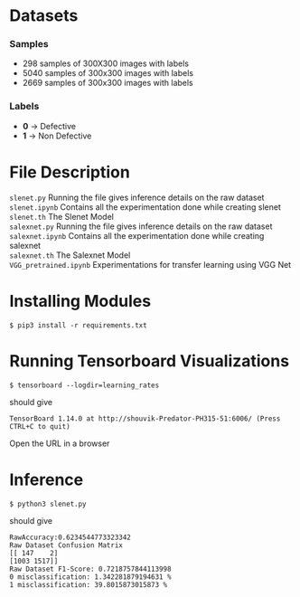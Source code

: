 # Datasets
### Samples
- 298 samples of 300X300 images with labels
- 5040 samples of 300x300 images with labels
- 2669 samples of 300x300 images with labels

### Labels
- **0** -> Defective  
- **1** -> Non Defective


# File Description
`slenet.py` Running the file gives inference details on the raw dataset  
`slenet.ipynb` Contains all the experimentation done while creating slenet  
`slenet.th` The Slenet Model  
`salexnet.py` Running the file gives inference details on the raw dataset  
`salexnet.ipynb` Contains all the experimentation done while creating salexnet  
`salexnet.th` The Salexnet Model   
`VGG_pretrained.ipynb` Experimentations for transfer learning using VGG Net


  # Installing Modules  
  ```shell
  $ pip3 install -r requirements.txt
  ```  
  # Running Tensorboard Visualizations
  ```shell
  $ tensorboard --logdir=learning_rates
  ```
  should give
  ```shell
  TensorBoard 1.14.0 at http://shouvik-Predator-PH315-51:6006/ (Press CTRL+C to quit)
  ```
  Open the URL in a browser
  
  # Inference
  ```shell
  $ python3 slenet.py
  ```
  should give
  ```shell
  RawAccuracy:0.6234544773323342
  Raw Dataset Confusion Matrix
  [[ 147    2]
  [1003 1517]]
  Raw Dataset F1-Score: 0.7218757844113998
  0 misclassification: 1.342281879194631 %
  1 misclassification: 39.8015873015873 %
  ```
